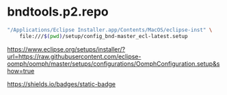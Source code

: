 # bndtools.p2.repo

```bash
"/Applications/Eclipse Installer.app/Contents/MacOS/eclipse-inst" \
    file:///$(pwd)/setup/config_bnd-master_ecl-latest.setup
```

https://www.eclipse.org/setups/installer/?url=https://raw.githubusercontent.com/eclipse-oomph/oomph/master/setups/configurations/OomphConfiguration.setup&show=true

https://shields.io/badges/static-badge

